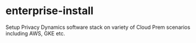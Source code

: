# enterprise-install
Setup Privacy Dynamics software stack on variety of Cloud Prem scenarios including AWS, GKE etc.
